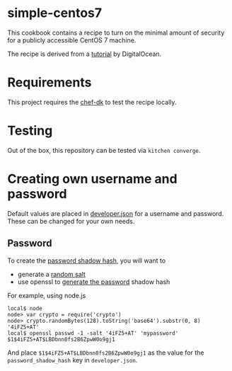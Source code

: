 # simple-centos7

This cookbook contains a recipe to turn on the minimal amount of security for a publicly accessible CentOS 7 machine.

The recipe is derived from a [tutorial](https://www.digitalocean.com/community/tutorial_series/new-centos-7-server-checklist)
by DigitalOcean.

# Requirements

This project requires the [chef-dk](https://downloads.chef.io/chef-dk/) to test the recipe locally.

# Testing

Out of the box, this repository can be tested via `kitchen converge`.

# Creating own username and password

Default values are placed in [developer.json](data_bags/users/developer.json) for a username and password.  These
can be changed for your own needs.

## Password

To create the [password shadow hash](https://docs.chef.io/resources.html#password-shadow-hash), you will want to

* generate a [random salt](http://stackoverflow.com/q/11520126/698839)
* use openssl to [generate the password](http://www.openssl.org/docs/manmaster/apps/passwd.html) shadow hash

For example, using node.js

```
local$ node
node> var crypto = require('crypto')
node> crypto.randomBytes(128).toString('base64').substr(0, 8)
'4iFZ5+AT'
local$ openssl passwd -1 -salt '4iFZ5+AT' 'mypassword'
$1$4iFZ5+AT$LBDbnn0fs2B6ZpwW0o9gj1
```

And place `$1$4iFZ5+AT$LBDbnn0fs2B6ZpwW0o9gj1` as the value for the `password_shadow_hash` key in `developer.json`. 
